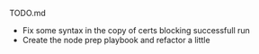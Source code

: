 TODO.md
- Fix some syntax in the copy of certs blocking successfull run
- Create the node prep playbook and refactor a little
